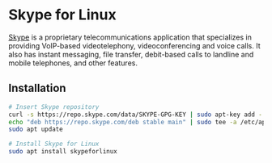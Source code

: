 # Skype for Linux

[Skype](https://www.skype.com) is a proprietary telecommunications application that specializes in providing VoIP-based
videotelephony, videoconferencing and voice calls. It also has instant messaging, file transfer, debit-based calls to
landline and mobile telephones, and other features.

## Installation

```sh
# Insert Skype repository
curl -s https://repo.skype.com/data/SKYPE-GPG-KEY | sudo apt-key add -
echo "deb https://repo.skype.com/deb stable main" | sudo tee -a /etc/apt/sources.list.d/skype.list
sudo apt update

# Install Skype for Linux
sudo apt install skypeforlinux
```
